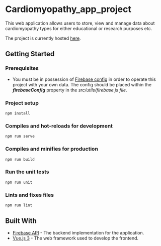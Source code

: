 # Cardiomyopathy_app_project

This web application allows users to store, view and manage data about cardiomyopathy types for either educational or research purposes etc.

The project is currently hosted [here](https://cardiomyopathy-app-e86ad.web.app/).

## Getting Started

### Prerequisites

* You must be in possession of [Firebase config](https://firebase.google.com/docs/web/setup) in order to operate this project with your own data. The config should be placed within the **_firebaseConfig_** property in the *src/utils/firebase.js file*.

### Project setup
```
npm install
```

### Compiles and hot-reloads for development
```
npm run serve
```

### Compiles and minifies for production
```
npm run build
```

### Run the unit tests
```
npm run unit
```

### Lints and fixes files
```
npm run lint
```

## Built With

* [Firebase API](https://firebase.google.com/docs/reference) - The backend implementation for the application. 
* [Vue.js 3](https://v3.vuejs.org/guide/introduction.html) - The web framework used to develop the frontend.

